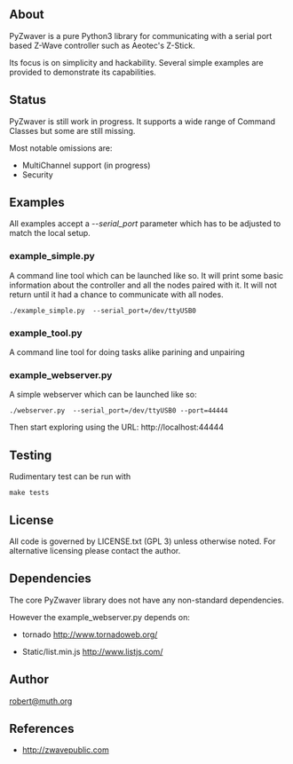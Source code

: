 ## About

PyZwaver is a pure Python3 library for communicating with a serial port based
Z-Wave controller such as Aeotec's Z-Stick.

Its focus is on simplicity and hackability.
Several simple examples are provided to demonstrate its capabilities.

## Status

PyZwaver is still work in progress.
It supports a wide range of Command Classes but some are still missing.

Most notable omissions are:

* MultiChannel support (in progress)
* Security 

## Examples

All examples accept a *--serial_port* parameter which has to be
adjusted to match the local setup.

### example_simple.py

A command line tool which can be launched like so.
It will print some basic information about the controller and
all the nodes paired with it. It will not return until it had a 
chance to communicate with all nodes.

```
./example_simple.py  --serial_port=/dev/ttyUSB0 
```

### example_tool.py

A command line tool for doing tasks alike parining and unpairing

### example_webserver.py

A simple webserver which can be launched like so:

```
./webserver.py  --serial_port=/dev/ttyUSB0 --port=44444
```

Then start exploring using the URL:
http://localhost:44444

## Testing

Rudimentary test can be run with

````
make tests
````

## License

All code is governed by LICENSE.txt (GPL 3) unless otherwise noted.
For alternative licensing please contact the author.

## Dependencies

The core PyZwaver library does not have any non-standard dependencies.

However the example_webserver.py depends on:

* tornado
  http://www.tornadoweb.org/

* Static/list.min.js
  http://www.listjs.com/

## Author

robert@muth.org

## References

* http://zwavepublic.com
